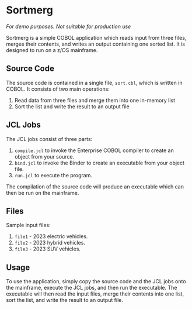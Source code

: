 # Sortmerg
*For demo purposes. Not suitable for production use*

Sortmerg is a simple COBOL application which reads input from three files, merges their contents, and writes an output containing one sorted list. It is designed to run on a z/OS mainframe.

## Source Code

The source code is contained in a single file, `sort.cbl`, which is written in COBOL. It consists of two main operations:

1. Read data from three files and merge them into one in-memory list
2. Sort the list and write the result to an output file

## JCL Jobs

The JCL jobs consist of three parts:

1. `compile.jcl` to invoke the Enterprise COBOL compiler to create an object from your source.
2. `bind.jcl` to invoke the Binder to create an executable from your object file. 
3. `run.jcl` to execute the program.

The compilation of the source code will produce an executable which can then be run on the mainframe. 

## Files

Sample input files:

1. `file1` - 2023 electric vehicles. 
2. `file2` - 2023 hybrid vehicles.
3. `file3` - 2023 SUV vehicles.

## Usage

To use the application, simply copy the source code and the JCL jobs onto the mainframe, execute the JCL jobs, and then run the executable. The executable will then read the input files, merge their contents into one list, sort the list, and write the result to an output file.
